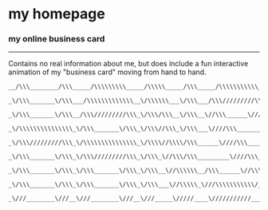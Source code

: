 # my homepage
### my online business card

---

Contains no real information about me, but does include a fun interactive animation of my "business card" moving from hand to hand.


```
__/\\\________/\\\_____/\\\\\\\\\_____/\\\\\_____/\\\_____/\\\\\\\\\\\___        
 _\/\\\_______\/\\\___/\\\\\\\\\\\\\__\/\\\\\\___\/\\\___/\\\/////////\\\_       
  _\/\\\_______\/\\\__/\\\/////////\\\_\/\\\/\\\__\/\\\__\//\\\______\///__      
   _\/\\\\\\\\\\\\\\\_\/\\\_______\/\\\_\/\\\//\\\_\/\\\___\////\\\_________     
    _\/\\\/////////\\\_\/\\\\\\\\\\\\\\\_\/\\\\//\\\\/\\\______\////\\\______    
     _\/\\\_______\/\\\_\/\\\/////////\\\_\/\\\_\//\\\/\\\_________\////\\\___   
      _\/\\\_______\/\\\_\/\\\_______\/\\\_\/\\\__\//\\\\\\__/\\\______\//\\\__  
       _\/\\\_______\/\\\_\/\\\_______\/\\\_\/\\\___\//\\\\\_\///\\\\\\\\\\\/___ 
        _\///________\///__\///________\///__\///_____\/////____\///////////_____
```
